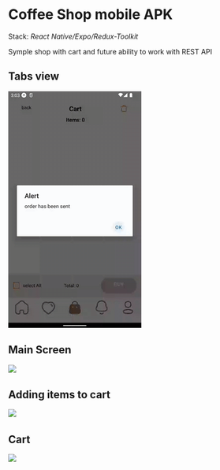 # Coffee Shop mobile APK 

Stack: *React Native/Expo/Redux-Toolkit*

Symple shop with cart and future ability to work with REST API

## Tabs view

![](https://github.com/LaV0n/coffee_shop/blob/master/assets/gifs/review.gif)

## Main Screen

![](https://github.com/LaV0n/coffee_shop/blob/master/assets/gifs/mainFind.gif)

## Adding items to cart

![](https://github.com/LaV0n/coffee_shop/blob/master/assets/gifs/adding.gif)

## Cart

![](https://github.com/LaV0n/coffee_shop/blob/master/assets/gifs/cart.gif)
